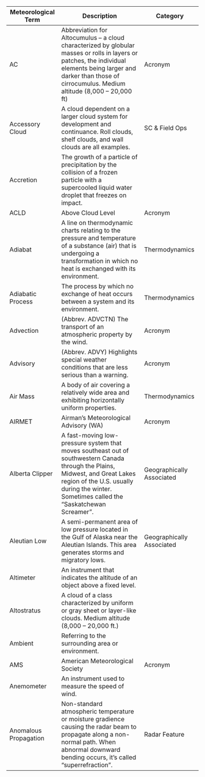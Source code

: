 | **Meteorological Term** | **Description** | **Category** |
|-------------------------|----------------|--------------|
| AC | Abbreviation for Altocumulus – a cloud characterized by globular masses or rolls in layers or patches, the individual elements being larger and darker than those of cirrocumulus. Medium altitude (8,000 – 20,000 ft) | Acronym |
| Accessory Cloud | A cloud dependent on a larger cloud system for development and continuance. Roll clouds, shelf clouds, and wall clouds are all examples. | SC & Field Ops |
| Accretion | The growth of a particle of precipitation by the collision of a frozen particle with a supercooled liquid water droplet that freezes on impact. |  |
| ACLD | Above Cloud Level | Acronym |
| Adiabat | A line on thermodynamic charts relating to the pressure and temperature of a substance (air) that is undergoing a transformation in which no heat is exchanged with its environment. | Thermodynamics |
| Adiabatic Process | The process by which no exchange of heat occurs between a system and its environment. | Thermodynamics |
| Advection | (Abbrev. ADVCTN) The transport of an atmospheric property by the wind. | Acronym |
| Advisory | (Abbrev. ADVY) Highlights special weather conditions that are less serious than a warning. | Acronym |
| Air Mass | A body of air covering a relatively wide area and exhibiting horizontally uniform properties. | Thermodynamics |
| AIRMET | Airman’s Meteorological Advisory (WA) | Acronym |
| Alberta Clipper | A fast-moving low-pressure system that moves southeast out of southwestern Canada through the Plains, Midwest, and Great Lakes region of the U.S. usually during the winter. Sometimes called the “Saskatchewan Screamer”. | Geographically Associated |
| Aleutian Low | A semi-permanent area of low pressure located in the Gulf of Alaska near the Aleutian Islands. This area generates storms and migratory lows. | Geographically Associated |
| Altimeter | An instrument that indicates the altitude of an object above a fixed level. |  |
| Altostratus | A cloud of a class characterized by uniform or gray sheet or layer-like clouds. Medium altitude (8,000 – 20,000 ft.) |  |
| Ambient | Referring to the surrounding area or environment. |  |
| AMS | American Meteorological Society | Acronym |
| Anemometer | An instrument used to measure the speed of wind. |  |
| Anomalous Propagation | Non-standard atmospheric temperature or moisture gradience causing the radar beam to propagate along a non-normal path. When abnormal downward bending occurs, it’s called “superrefraction”. | Radar Feature |
